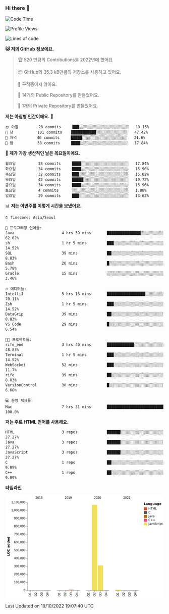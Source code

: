 ### Hi there 👋

<!--
**otm0937/otm0937** is a ✨ _special_ ✨ repository because its `README.md` (this file) appears on your GitHub profile.

Here are some ideas to get you started:

- 🔭 I’m currently working on ...
- 🌱 I’m currently learning ...
- 👯 I’m looking to collaborate on ...
- 🤔 I’m looking for help with ...
- 💬 Ask me about ...
- 📫 How to reach me: ...
- 😄 Pronouns: ...
- ⚡ Fun fact: ...
-->

  <!--START_SECTION:waka-->
![Code Time](http://img.shields.io/badge/Code%20Time-464%20hrs%2019%20mins-blue)

![Profile Views](http://img.shields.io/badge/Profile%20Views-0-blue)

![Lines of code](https://img.shields.io/badge/%EC%A0%80%EB%8A%94%20%EC%97%AC%ED%83%9C%EA%B9%8C%EC%A7%80%20-1%20Million%20%EC%A4%84%EC%9D%98%20%EC%BD%94%EB%93%9C%EB%A5%BC%20%EC%9E%91%EC%84%B1%ED%96%88%EC%96%B4%EC%9A%94.-blue)

**🐱 저의 GitHub 정보에요.** 

> 🏆 520 만큼의 Contributions을 2022년에 했어요
 > 
> 📦 GitHub의 35.3 kB만큼의 저장소를 사용하고 있어요. 
 > 
> 🚫 구직중이지 않아요.
 > 
> 📜 14개의 Public Repository를 만들었어요. 
 > 
> 🔑 1개의 Private Repository를 만들었어요. 
 > 
**저는 아침형 인간이에요. 🐤** 

```text
🌞 아침         28 commits     ███░░░░░░░░░░░░░░░░░░░░░░   13.15% 
🌆 낮　         101 commits    ███████████░░░░░░░░░░░░░░   47.42% 
🌃 저녁         46 commits     █████░░░░░░░░░░░░░░░░░░░░   21.6% 
🌙 밤　         38 commits     ████░░░░░░░░░░░░░░░░░░░░░   17.84%

```
📅 **제가 가장 생산적인 날은 목요일이에요.** 

```text
월요일          38 commits     ████░░░░░░░░░░░░░░░░░░░░░   17.84% 
화요일          34 commits     ████░░░░░░░░░░░░░░░░░░░░░   15.96% 
수요일          32 commits     ███░░░░░░░░░░░░░░░░░░░░░░   15.02% 
목요일          42 commits     █████░░░░░░░░░░░░░░░░░░░░   19.72% 
금요일          34 commits     ████░░░░░░░░░░░░░░░░░░░░░   15.96% 
토요일          4 commits      ░░░░░░░░░░░░░░░░░░░░░░░░░   1.88% 
일요일          29 commits     ███░░░░░░░░░░░░░░░░░░░░░░   13.62%

```


📊 **저는 이번주를 이렇게 시간을 보냈어요.** 

```text
⌚︎ Timezone: Asia/Seoul

💬 프로그래밍 언어들: 
Java                     4 hrs 39 mins       ███████████████░░░░░░░░░░   62.02% 
sh                       1 hr 5 mins         ███░░░░░░░░░░░░░░░░░░░░░░   14.52% 
SQL                      39 mins             ██░░░░░░░░░░░░░░░░░░░░░░░   8.83% 
Bash                     26 mins             █░░░░░░░░░░░░░░░░░░░░░░░░   5.78% 
Gradle                   15 mins             ░░░░░░░░░░░░░░░░░░░░░░░░░   3.46%

🔥 에디터들: 
IntelliJ                 5 hrs 16 mins       █████████████████░░░░░░░░   70.11% 
Zsh                      1 hr 5 mins         ███░░░░░░░░░░░░░░░░░░░░░░   14.52% 
DataGrip                 39 mins             ██░░░░░░░░░░░░░░░░░░░░░░░   8.83% 
VS Code                  29 mins             █░░░░░░░░░░░░░░░░░░░░░░░░   6.54%

🐱‍💻 프로젝트들: 
rife_end                 3 hrs 40 mins       ████████████░░░░░░░░░░░░░   48.83% 
Terminal                 1 hr 5 mins         ███░░░░░░░░░░░░░░░░░░░░░░   14.52% 
WebSocket                52 mins             ███░░░░░░░░░░░░░░░░░░░░░░   11.7% 
rife                     39 mins             ██░░░░░░░░░░░░░░░░░░░░░░░   8.83% 
VersionControl           30 mins             █░░░░░░░░░░░░░░░░░░░░░░░░   6.68%

💻 운영 체제들: 
Mac                      7 hrs 31 mins       █████████████████████████   100.0%

```

**저는 주로 HTML 언어를 사용해요.** 

```text
HTML                     3 repos             ██████░░░░░░░░░░░░░░░░░░░   27.27% 
Java                     3 repos             ██████░░░░░░░░░░░░░░░░░░░   27.27% 
JavaScript               3 repos             ██████░░░░░░░░░░░░░░░░░░░   27.27% 
C                        1 repo              ██░░░░░░░░░░░░░░░░░░░░░░░   9.09% 
C++                      1 repo              ██░░░░░░░░░░░░░░░░░░░░░░░   9.09%

```


**타임라인**

![Chart not found](https://raw.githubusercontent.com/otm0937/otm0937/main/charts/bar_graph.png) 


 Last Updated on 19/10/2022 19:07:40 UTC
<!--END_SECTION:waka-->

